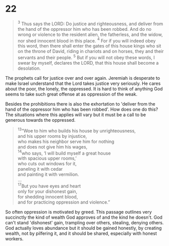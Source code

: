 # 22

> $^3$ Thus says the LORD: Do justice and righteousness, and deliver from the hand of the oppressor him who has been robbed. And do no wrong or violence to the resident alien, the fatherless, and the widow, nor shed innocent blood in this place. $^4$ For if you will indeed obey this word, then there shall enter the gates of this house kings who sit on the throne of David, riding in chariots and on horses, they and their servants and their people. $^5$ But if you will not obey these words, I swear by myself, declares the LORD, that this house shall become a desolation.

The prophets call for justice over and over again. Jeremiah is desperate to make Israel understand that the Lord takes justice very seriously. He cares about the poor, the lonely, the oppressed. It is hard to think of anything God seems to take such great offense at as oppression of the weak. 

Besides the prohibitions there is also the exhortation to 'deliver from the hand of the oppressor him who has been robbed'. How does one do this? The situations where this applies will vary but it must be a call to be generous towards the oppressed. 

> $^{13}$“Woe to him who builds his house by unrighteousness,  
  and his upper rooms by injustice,  
  who makes his neighbor serve him for nothing  
  and does not give him his wages,  
  $^{14}$who says, ‘I will build myself a great house  
  with spacious upper rooms,’  
  who cuts out windows for it,  
  paneling it with cedar  
  and painting it with vermilion.  
  ...  
  $^{17}$But you have eyes and heart  
  only for your dishonest gain,  
  for shedding innocent blood,  
  and for practicing oppression and violence.”

So often oppression is motivated by greed. This passage outlines very succinctly the kind of wealth God approves of and the kind he doesn't. God can't stand 'dishonest' gain, trampling over others, stealing, denying others. God actually loves abundance but it should be gained honestly, by creating wealth, not by pilfering it, and it should be shared, especially with honest workers.